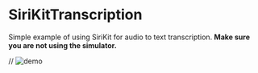 # SiriKitTranscription



Simple example of using SiriKit for audio to text transcription. **Make sure you are not using the simulator.**

// ![demo](http://i.imgur.com/3PMZGYe.gif)


















